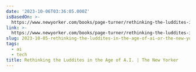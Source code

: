 ```yaml
---
date: '2023-10-06T03:36:05.000Z'
isBasedOn: >-
  https://www.newyorker.com/books/page-turner/rethinking-the-luddites-in-the-age-of-ai
link: >-
  https://www.newyorker.com/books/page-turner/rethinking-the-luddites-in-the-age-of-ai
slug: 2023-10-05-rethinking-the-luddites-in-the-age-of-ai-or-the-new-yorker
tags:
  - ai
  - tech
title: Rethinking the Luddites in the Age of A.I. | The New Yorker
---
```


